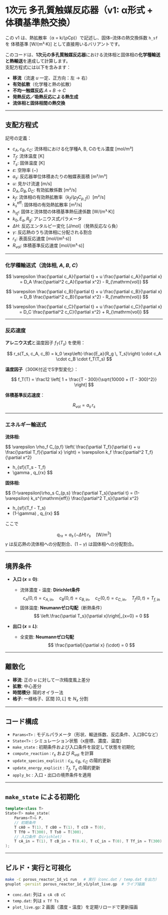 # 1次元 多孔質触媒反応器（v1: α形式 + 体積基準熱交換）

この v1 は、熱拡散率（α = k/(ρCp)）で記述し、固体–流体の熱交換係数 `h_sf` を
体積基準 [W/(m³·K)] として直接用いるバリアントです。

このコードは、**1次元の多孔質触媒反応器**における流体相と固体相の**化学種輸送と熱輸送**を連成して計算します。  
支配方程式には以下を含みます：

- **移流**（流速 $u$ 一定、正方向：左 → 右）
- **有効拡散**（化学種と熱の拡散）
- **不均一触媒反応** $A + B \to C$
- **発熱反応／吸熱反応による熱生成**
- **流体相と固体相間の熱交換**

---

## 支配方程式

記号の定義：
- $c_A, c_B, c_C$: 流体相における化学種A, B, Cのモル濃度 [mol/m³]
- $T_f$: 流体温度 [K]
- $T_s$: 固体温度 [K]
- $\varepsilon$: 空隙率 $(-)$
- $a_s$: 反応器単位体積あたりの触媒表面積 [m²/m³]
- $u$: 見かけ流速 [m/s]
- $D_A, D_B, D_C$: 有効拡散係数 [m²/s]
- $k_f$: 流体相の有効熱拡散率（$k_f/(\rho_f C_{p,f})$）[m²/s]
- $k_s^{\mathrm{eff}}$: 固体相の有効熱拡散率 [m²/s]
- $h_{sf}$: 固体と流体間の体積基準熱伝達係数 [W/(m³·K)]
- $k_0, E_a, R_g$: アレニウス式パラメータ
- $\Delta H$: 反応エンタルピー変化 [J/mol]（発熱反応なら負）
- $\gamma$: 反応熱のうち流体相に分配される割合
- $r_s$: 表面反応速度 [mol/(m²·s)]
- $R_{\mathrm{vol}}$: 体積基準反応速度 [mol/(m³·s)]

---

### 化学種輸送式（流体相, $A$, $B$, $C$）

$$
\varepsilon \frac{\partial c_A}{\partial t} + u \frac{\partial c_A}{\partial x}
= D_A \frac{\partial^2 c_A}{\partial x^2} - R_{\mathrm{vol}}
$$

$$
\varepsilon \frac{\partial c_B}{\partial t} + u \frac{\partial c_B}{\partial x}
= D_B \frac{\partial^2 c_B}{\partial x^2} - R_{\mathrm{vol}}
$$

$$
\varepsilon \frac{\partial c_C}{\partial t} + u \frac{\partial c_C}{\partial x}
= D_C \frac{\partial^2 c_C}{\partial x^2} + R_{\mathrm{vol}}
$$

---

### 反応速度
**アレニウス式**と温度因子 $f_T(T_s)$ を使用：

$$
r_s(T_s, c_A, c_B) = k_0 \exp\left(-\frac{E_a}{R_g \, T_s}\right) \cdot c_A \cdot c_B \cdot f_T(T_s)
$$

**温度因子**（300K付近でS字型変化）：

$$
f_T(T) = \frac12 \left[ 1 + \frac{T - 300}{\sqrt{10000 + (T - 300)^2}} \right]
$$

**体積基準反応速度**：

$$
R_{\mathrm{vol}} = a_s \, r_s
$$

---

### エネルギー輸送式

**流体相:**

$$
\varepsilon \rho_f C_{p,f} \left( \frac{\partial T_f}{\partial t} + u \frac{\partial T_f}{\partial x} \right)
= \varepsilon k_f \frac{\partial^2 T_f}{\partial x^2}
+ h_{sf}(T_s - T_f)
+ \gamma \, q_{rx}
$$

**固体相:**

$$
(1-\varepsilon)\rho_s C_{p,s} \frac{\partial T_s}{\partial t}
= (1-\varepsilon) k_s^{\mathrm{eff}} \frac{\partial^2 T_s}{\partial x^2}
+ h_{sf}(T_f - T_s)
+ (1-\gamma) \, q_{rx}
$$

ここで

$$
q_{rx} = a_s \, (-\Delta H) \, r_s \quad [\mathrm{W/m^3}]
$$
$\gamma$ は反応熱の流体相への分配割合、$(1-\gamma)$ は固体相への分配割合。

---

## 境界条件

- **入口 ($x = 0$)**:
  - 流体濃度・温度: **Dirichlet条件**
    $$
    c_A(0,t) = c_{A,\mathrm{in}}, \quad
    c_B(0,t) = c_{B,\mathrm{in}}, \quad
    c_C(0,t) = c_{C,\mathrm{in}}, \quad
    T_f(0,t) = T_{f,\mathrm{in}}
    $$
  - 固体温度: **Neumannゼロ勾配**（断熱条件）
    $$
    \left.\frac{\partial T_s}{\partial x}\right|_{x=0} = 0
    $$

- **出口 ($x = L$)**:
  - 全変数: **Neumannゼロ勾配**
    $$
    \frac{\partial}{\partial x} (\cdot) = 0
    $$

---

## 離散化

- **移流**: 正の $u$ に対して一次精度風上差分
- **拡散**: 中心差分
- **時間積分**: 陽的オイラー法
- **格子**: 一様格子、区間 $[0,L]$ を $N_x$ 分割

---

## コード構成

- `Params<T>` : モデルパラメータ（形状、輸送係数、反応条件、入口BCなど）
- `State<T>` : シミュレーション状態（x座標、濃度、温度）
- `make_state` : 初期条件および入口条件を設定して状態を初期化
- `compute_reaction` : $r_s$ および $R_{\mathrm{vol}}$ を計算
- `update_species_explicit` : $c_A$, $c_B$, $c_C$ の陽的更新
- `update_energy_explicit` : $T_f$, $T_s$ の陽的更新
- `apply_bc` : 入口・出口の境界条件を適用

---

## `make_state` による初期化

```cpp
template<class T>
State<T> make_state(
    Params<T>& P,
    // 初期条件
    T cA0 = T(1), T cB0 = T(1), T cC0 = T(0),
    T Tf0 = T(300), T Ts0 = T(300),
    // 入口条件（Dirichlet）
    T cA_in = T(1), T cB_in = T(0.4), T cC_in = T(0), T Tf_in = T(300)
);

```

---

## ビルド・実行と可視化

```bash
make -C porous_reactor_1d_v1 run   # 実行（conc.dat / temp.dat を出力）
gnuplot -persist porous_reactor_1d_v1/plot_live.gp  # ライブ描画
```

- `conc.dat`: 列は `x cA cB cC`
- `temp.dat`: 列は `x Tf Ts`
- `plot_live.gp`: 2 画面（濃度・温度）を定期リロードで更新描画

